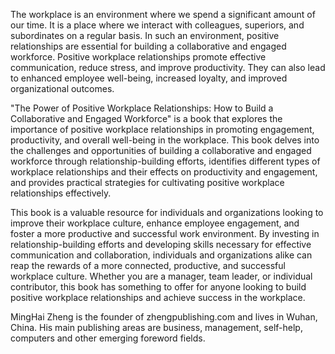 
The workplace is an environment where we spend a significant amount of our time. It is a place where we interact with colleagues, superiors, and subordinates on a regular basis. In such an environment, positive relationships are essential for building a collaborative and engaged workforce. Positive workplace relationships promote effective communication, reduce stress, and improve productivity. They can also lead to enhanced employee well-being, increased loyalty, and improved organizational outcomes.

"The Power of Positive Workplace Relationships: How to Build a Collaborative and Engaged Workforce" is a book that explores the importance of positive workplace relationships in promoting engagement, productivity, and overall well-being in the workplace. This book delves into the challenges and opportunities of building a collaborative and engaged workforce through relationship-building efforts, identifies different types of workplace relationships and their effects on productivity and engagement, and provides practical strategies for cultivating positive workplace relationships effectively.

This book is a valuable resource for individuals and organizations looking to improve their workplace culture, enhance employee engagement, and foster a more productive and successful work environment. By investing in relationship-building efforts and developing skills necessary for effective communication and collaboration, individuals and organizations alike can reap the rewards of a more connected, productive, and successful workplace culture. Whether you are a manager, team leader, or individual contributor, this book has something to offer for anyone looking to build positive workplace relationships and achieve success in the workplace.

MingHai Zheng is the founder of zhengpublishing.com and lives in Wuhan, China. His main publishing areas are business, management, self-help, computers and other emerging foreword fields.
